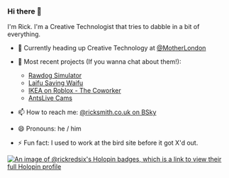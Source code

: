 ### Hi there 👋

I'm Rick. I'm a Creative Technologist that tries to dabble in a bit of everything. 

- 🔭 Currently heading up Creative Technology at [@MotherLondon](https://www.motherlondon.com)
  
- 💬 Most recent projects (If you wanna chat about them!):

  - [Rawdog Simulator](https://www.rawdogsimulator.com)
  - [Laifu Saving Waifu](https://laifusavingwaifu.com)
  - [IKEA on Roblox - The Coworker](https://thecoworker.co.uk)
  - [AntsLive Cams](https://antslivecams.com/)
  
- 📫 How to reach me: [@ricksmith.co.uk on BSky](https://bsky.app/profile/ricksmith.co.uk)
- 😄 Pronouns: he / him
- ⚡ Fun fact: I used to work at the bird site before it got X'd out.
  
[![An image of @rickredsix's Holopin badges, which is a link to view their full Holopin profile](https://holopin.me/rickredsix)](https://holopin.io/@rickredsix)

<!--
**RickRedSix/rickredsix** is a ✨ _special_ ✨ repository because its `README.md` (this file) appears on your GitHub profile.

Here are some ideas to get you started:

- 🔭 I’m currently working on ...
- 🌱 I’m currently learning ...
- 👯 I’m looking to collaborate on ...
- 🤔 I’m looking for help with ...
- 💬 Ask me about ...
- 📫 How to reach me: ...
- 😄 Pronouns: ...
- ⚡ Fun fact: ...
-->
